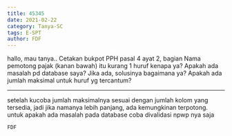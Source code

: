 ```yaml
---
title: 45345
date: 2021-02-22
category: Tanya-SC
tags: E-SPT
author: FDF
---
```


hallo, mau tanya.. Cetakan bukpot PPH pasal 4 ayat 2, bagian Nama pemotong pajak (kanan bawah) itu kurang 1 huruf kenapa ya? Apakah ada masalah pd database saya? Jika ada, solusinya bagaimana ya? Apakah ada jumlah maksimal untuk huruf yg tercantum?

---

setelah kucoba jumlah maksimalnya sesuai dengan jumlah kolom yang tersedia, jadi jika namanya lebih panjang, ada kemungkinan terpotong. untuk apakah ada masalah pada database coba divalidasi npwp nya saja

`FDF`
